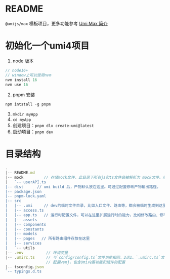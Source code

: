 # README

`@umijs/max` 模板项目，更多功能参考 [Umi Max 简介](https://next.umijs.org/zh-CN/docs/max/introduce)


# 初始化一个umi4项目
1. node 版本
```js
// node16+ 
// window上可以使用nvm
nvm install 16
nvm use 16
```
2. pnpm 安装
```js
npm intstall -g pnpm
```
3. `mkdir myApp`
4. `cd myApp`
5. 创建项目：`pnpm dlx create-umi@latest`
7. 启动项目：`pnpm dev`

# 目录结构
```js
.
|-- README.md
|-- mock         // 存储mock文件，此目录下所有js和ts文件会被解析为 mock文件。用于本地的模拟数据服务。
|   `-- userAPI.ts
|-- dist      // umi build 后，产物默认放在这里。可通过配置修改产物输出路径。
|-- package.json
|-- pnpm-lock.yaml
|-- src
|   |-- .umi     // dev的临时文件目录，比如入口文件、路由等，都会被临时生成到这里。不要提交.umi目录到git仓库，他们会在umi dev时被删除并重新生成。
|   |-- access.ts
|   |-- app.ts   // 运行时配置文件，可以在这里扩展运行时的能力，比如修改路由、修改render方法等。运行时配置是跑在浏览器，因此我们可以在这里写函数、jsx语法、import浏览器端依赖等等
|   |-- assets
|   |-- components
|   |-- constants
|   |-- models
|   |-- pages   // 所有路由组件存放在这里
|   |-- services
|   `-- utils
|-- .env          // 环境变量
|-- .umirc.ts     // 与`config/config.ts`文件功能相同，2选1。`.umirc.ts`文件优先级较高
                  // 配置wenj，包含Umi内置功能和插件的配置
|-- tsconfig.json
`-- typings.d.ts
```